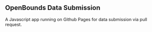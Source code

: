 ## OpenBounds Data Submission

A Javascript app running on Github Pages for data submission via pull request.
